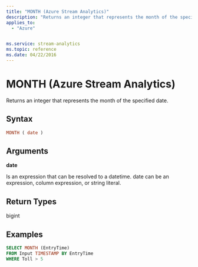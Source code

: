 ```yaml
---
title: "MONTH (Azure Stream Analytics)"
description: "Returns an integer that represents the month of the specified date."
applies_to: 
  - "Azure"


ms.service: stream-analytics
ms.topic: reference
ms.date: 04/22/2016
---
```

# MONTH (Azure Stream Analytics)
  Returns an integer that represents the month of the specified date.  
  
 ## Syntax  
  
```SQL   
MONTH ( date )  
```  
  
## Arguments  
 **date**  
  
 Is an expression that can be resolved to a datetime. date can be an expression, column expression, or string literal.  
  
## Return Types  
 bigint  
  
## Examples  
  
```SQL  
SELECT MONTH (EntryTime)  
FROM Input TIMESTAMP BY EntryTime  
WHERE Toll > 5  
  
```  
  
  
